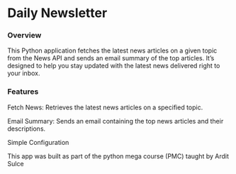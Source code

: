 # Daily Newsletter

### Overview
This Python application fetches the latest news articles on a given topic
from the News API and sends an email summary of the top articles. 
It’s designed to help you stay updated with the latest news delivered
right to your inbox.

### Features
Fetch News: Retrieves the latest news articles on a specified topic.

Email Summary: Sends an email containing the top news articles and their descriptions.

Simple Configuration

This app was built as part of the python mega course (PMC) taught by Ardit Sulce
